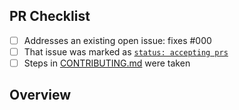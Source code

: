 <!-- 👋 Hi, thanks for sending a PR to ts-function-inliner! 💖.
Please fill out all fields below and make sure each item is true and [x] checked.
Otherwise we may not be able to review your PR. -->

## PR Checklist

- [ ] Addresses an existing open issue: fixes #000
- [ ] That issue was marked as [`status: accepting prs`](https://github.com/JoshuaKGoldberg/ts-function-inliner/issues?q=is%3Aopen+is%3Aissue+label%3A%22status%3A+accepting+prs%22)
- [ ] Steps in [CONTRIBUTING.md](https://github.com/JoshuaKGoldberg/ts-function-inliner/blob/main/.github/CONTRIBUTING.md) were taken

## Overview

<!-- Description of what is changed and how the code change does that. -->

